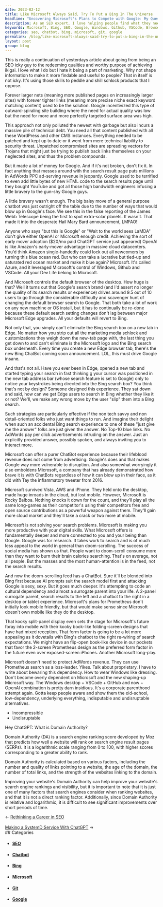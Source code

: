```yaml
---
date: 2023-02-12
title: Like Microsoft Always Said, Try To Put a Bing In The Universe
headline: "Uncovering Microsoft's Plans to Compete with Google: My Quest to Find Alternatives to ChatBot Prometheus"
description: As an SEO expert, I love helping people find what they need online, but I despise how it is used to promote and shill poor-quality products. In the past, Google encouraged the creation of large websites with interconnected content to make them more discoverable, but this caused a lot of technical debt. Microsoft is now taking advantage of this by controlling Windows, Github, VSCode, and the default browser on the desktop.
keywords: Microsoft, Bing, SEO, Google, Windows, Github, VSCode, Browser, ChatBot, Prometheus, Domain Authority, SERPs, Links, Quality, Age, Total Links, Strength
categories: seo, chatbot, bing, microsoft, git, google
permalink: /blog/like-microsoft-always-said-try-to-put-a-bing-in-the-universe/
layout: post
group: blog
---
```



This is really a continuation of yesterdays article about going from being an
SEO icky guy to the redeeming qualities and worthy purpose of achieving ikigai.
I love what I do but I hate it being a part of marketing. Why not shape
information to make it more findable and useful to people? That in itself is
not icky. It's using those skills to peddle and shill schlock products that I
oppose.

Forever larger nets (meaning more published pages on increasingly larger sites)
with forever tighter links (meaning more precise niche exact keyword matching
content) used to be the solution. Google incentivized this type of
outward-spiraling site building where the need for actual quality was low but
the need for more and more perfectly targeted surface area was high.

This approach not only polluted the newest with garbage but also incurs a
massive pile of technical debt. You need all that content published with all
these WordPress and other CMS instances. Everything needed to be patched and
kept up to date or it went from mere technical liability to security threat.
Unpatched compromised sites are spreading vectors for Trojans that might just
be trying to publish back links themselves on your neglected sites, and thus
the problem compounds.

But it made a lot of money for Google. And if it's not broken, don't fix it. In
fact anything that messes around with the search result page puts millions in
AdWords PPC ad-serving revenue in jeopardy. Google used to be terrified to even
add little bytes of new HTML code to the search results page until they bought
YouTube and got all those high bandwidth engineers infusing a little bravery to
the gun-shy Google guys.

A little bravery wasn't enough. The big balsy move of a general purpose chatbot
was just outright off the table due to the number of ways that would blow up in
Google's face. We see this in the false reporting of the James Webb Telescope
being the first to spot extra-solar planets. It wasn't. That made it into the
desperate Hail Mary Bard announcement, LMFAO!

Anyone who says "but this is Google" or "Wait to the world sees LaMDA" don't
give either OpenAI or Microsoft enough credit. Achieving the sort of early
mover adoption ($20/mo paid ChatGPT service just appeared) OpenAI is like
Amazon's early-mover advantage in massive cloud datacenters. You'd think Amazon
single-handedly could lock out all newcomers by turning this blue ocean red.
But who can take a lucrative but tied-up and saturated red ocean market and
make it blue again? Microsoft. It's called Azure, and it leveraged Microsoft's
control of Windows, Github and VSCode. All your Dev Life belong to Microsoft.

And Microsoft controls the default browser of the desktop. How huge is that?
Well it turns out that Google's search brand (and I'd assert no longer the
quality of its search results or experience) drives around 9.5 out of 10 users
to go through the considerable difficulty and scavenger hunt of changing the
default browser search to Google. That both take a lot of work on any new
machine or OS install, but it has to continually be re-done because these
default search setting changes don't lag between major Microsoft Edge upgrades.
All your defaults will revert to Bing.

Not only that, you simply can't eliminate the Bing search box on a new tab in
Edge. No matter how you strip out all the marketing media schlock and
customizations they weigh down the new-tab page with, the last thing you get
down to and can't eliminate is the Microsoft logo and the Bing search box
underneath. Every time you create a new Edge browser tab, there's the new Bing
ChatBot coming soon announcement. LOL, this must drive Google insane.

And that's not all. Have you ever been in Edge, opened a new tab and started
typing your search in fast thinking g your cursor was positioned in the new tab
address bar (whose search feature is set to Google) only to notice your
keystrokes being directed into the Bing search box? You think that's not by
design? Someone designed this experience. They sat down and said, how can we
get Edge users to search in Bing whether they like it or not? We'll, we make
any wrong move by the user "slip" them into a Bing search.

Such strategies are particularly effective if the non tech savvy and non
detail-oriented folks who just want things to run. And imagine their delight
when such an accidental Bing search experience to one of these "just give me
the answer" folks are just given the answer. No Top-10 blue links. No AdWords
pay per click advertisements intruding on the answer. Just an explicitly
provided answer, possibly spoken, and always inviting you to interact more.

Microsoft can offer a purer ChatBot experience because their lifeblood revenue
does not come from advertising. Google's does and that makes Google way more
vulnerable to disruption. And also somewhat worryingly it also emboldens
Microsoft, a company that has already demonstrated how brave it is with
ChatBots regardless of how it can blow up in their face, as it did with Tay the
inflammatory tweeter from 2016.

Microsoft survived Vista, AWS and iPhone. They held onto the desktop, made huge
inroads in the cloud, but lost mobile. However, Microsoft is Rocky Balboa.
Nothing knocks it down for the count, and they'll play all the same long-games
as their competitor's using their competitors free and open source
contributions as a powerful weapon against them. They'll gain more cloud market
and they'll take a crack or two more at mobile.

Microsoft is not solving your search problems. Microsoft is making you more
productive with your digital skills. What Microsoft offers is fundamentally
deeper and more connected to you and your being than Google. Google was for
research. It takes work to search and is of much less appeal to the world in
general than doom-scrolling. The success of social media has shown us that.
People want to doom-scroll consume more than they want to burn their brain
calories searching. That's on average, not all people. But the masses and the
most human-attention is in the feed, not the search results.

And now the doom-scrolling feed has a ChatBot. Sure it'll be blended into Bing
first because AI prompts suit the search model first and attacking Google is
sexy, sexy. But it goes much deeper. It's attempting to code an cultural
dependency and almost a surrogate parent into your life. A 2-panel surrogate
parent, search results to the left and a chatbot to the right in a desktop or
tablet experience. Microsoft's plans for Prometheus don't initially look mobile
friendly, but that would make sense since Microsoft doesn't own mobile like
they do the desktop.

That kooky split-panel display even sets the stage for Microsoft's future foray
into mobile with their kooky book-like folding-screen designs that have had
mixed reception. That form factor is going to be a lot more appealing as it
dovetails with Bing's chatbot to the right re-wiring of search expectations. We
might have an flip-open book-like device in our pockets that favor the 2-screen
Prometheus design as the preferred form factor in the future even over
exposed-screen iPhones. Another Microsoft long-play.

Microsoft doesn't need to protect AdWords revenue. They can use Prometheus
search as a loss-leader. Yikes. Talk about proprietary. I have to write about
bewaring this dependency. How to wear Windows like dressing. Don't become
overly dependent on Microsoft and the new shaping-up Microsoft way. The Windows
desktop + VSCode + GitHub and now + OpenAI combination is pretty darn
insidious. It's a corporate parenthood attempt again. Gotta keep people aware
and show them the old-school, low-dependency, underlying everything,
indisputable and undisruptable alternatives.

- Incompressible
- Undisruptable

Hey ChatGPT: What is Domain Authority?

Domain Authority (DA) is a search engine ranking score developed by Moz that predicts how well a website will rank on search engine result pages (SERPs). It is a logarithmic scale ranging from 0 to 100, with higher scores corresponding to a greater ability to rank.

Domain Authority is calculated based on various factors, including the number and quality of links pointing to a website, the age of the domain, the number of total links, and the strength of the websites linking to the domain.

Improving your website's Domain Authority can help improve your website's search engine rankings and visibility, but it is important to note that it is just one of many factors that search engines consider when ranking websites, and that it is not a direct ranking factor. Additionally, since Domain Authority is relative and logarithmic, it is difficult to see significant improvements over short periods of time.

<div class="arrow-links"><div class="post-nav-prev"><span class="arrow">&larr;&nbsp;</span><a href="/blog/rethinking-a-career-in-seo/">Rethinking a Career in SEO</a></div> &nbsp; <div class="post-nav-next"><a href="/blog/making-a-systemd-service-with-chatgpt/">Making a SystemD Service With ChatGPT</a><span class="arrow">&nbsp;&rarr;</span></div></div>
## Categories

<ul>
<li><h4><a href='/seo/'>SEO</a></h4></li>
<li><h4><a href='/chatbot/'>Chatbot</a></h4></li>
<li><h4><a href='/bing/'>Bing</a></h4></li>
<li><h4><a href='/microsoft/'>Microsoft</a></h4></li>
<li><h4><a href='/git/'>Git</a></h4></li>
<li><h4><a href='/google/'>Google</a></h4></li></ul>